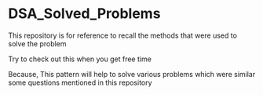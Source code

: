 # DSA_Solved_Problems
This repository is for reference to recall the methods that were used to solve the problem

Try to check out this when you get free time

Because, This pattern will help to solve various problems which were similar some questions mentioned in this repository
